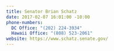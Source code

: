 ```yaml
---
title: Senator Brian Schatz
date: 2017-02-07 16:01:00 -10:00
phone-numbers:
  DC Office: "(202) 224-3934"
  Hawaii Office: "(808) 523-2061"
website: https://www.schatz.senate.gov/
---
```


